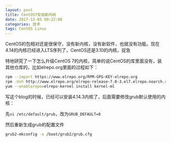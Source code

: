 ```yaml
---
layout: post
title: CentOS7安装新内核
date: 2017-12-05 09:22:08
categories: 技术
tags: CentOS Linux
---
```


CentOS的包相对还是很保守，没有新内核，没有新软件，也就没有功能。现在4.14的内核已经进入LTS序列了，CentOS还是3.10的内核，捉急

特地研究了一下怎么升级CentOS 7的内核，简单的说CentOS的库里面没有，装其他仓库的，比如elrepo.org里面的过程如下：

```bash
rpm --import https://www.elrepo.org/RPM-GPG-KEY-elrepo.org
rpm -Uvh http://www.elrepo.org/elrepo-release-7.0-3.el7.elrepo.noarch.rpm
yum --enablerepo=elrepo-kernel install kernel-ml
```

写这个blog的时候，已经可以安装4.14.3内核了，后面需要修改grub默认使用的内核：

先`vi /etc/default/grub`，改为`GRUB_DEFAULT=0`

然后重新生成grub的配置文件

```bash
grub2-mkconfig -o /boot/grub2/grub.cfg
```
